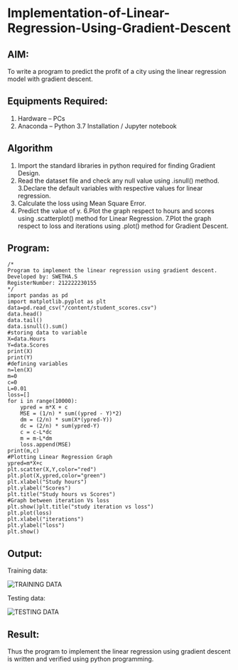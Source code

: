 # Implementation-of-Linear-Regression-Using-Gradient-Descent

## AIM:
To write a program to predict the profit of a city using the linear regression model with gradient descent.

## Equipments Required:
1. Hardware – PCs
2. Anaconda – Python 3.7 Installation / Jupyter notebook

## Algorithm
1. Import the standard libraries in python required for finding Gradient Design.
2. Read the dataset file and check any null value using .isnull() method.
3.Declare the default variables with respective values for linear regression.
4. Calculate the loss using Mean Square Error.
5. Predict the value of y.
6.Plot the graph respect to hours and scores using .scatterplot() method for Linear Regression.
7.Plot the graph respect to loss and iterations using .plot() method for Gradient Descent.
## Program:
```
/*
Program to implement the linear regression using gradient descent.
Developed by: SWETHA.S
RegisterNumber: 212222230155 
*/
import pandas as pd
import matplotlib.pyplot as plt
data=pd.read_csv("/content/student_scores.csv")
data.head()
data.tail()
data.isnull().sum()
#storing data to variable
X=data.Hours
Y=data.Scores
print(X)
print(Y)
#defining variables
n=len(X)
m=0
c=0
L=0.01
loss=[]
for i in range(10000):
    ypred = m*X + c
    MSE = (1/n) * sum((ypred - Y)*2)
    dm = (2/n) * sum(X*(ypred-Y))
    dc = (2/n) * sum(ypred-Y)
    c = c-L*dc
    m = m-L*dm
    loss.append(MSE)
print(m,c)
#Plotting Linear Regression Graph
ypred=m*X+c
plt.scatter(X,Y,color="red")
plt.plot(X,ypred,color="green")
plt.xlabel("Study hours")
plt.ylabel("Scores")
plt.title("Study hours vs Scores")
#Graph between iteration Vs loss
plt.show()plt.title("study iteration vs loss")
plt.plot(loss) 
plt.xlabel("iterations") 
plt.ylabel("loss") 
plt.show()
```

## Output:
Training data:

![TRAINING DATA](https://github.com/swethaselvarajm/Implementation-of-Linear-Regression-Using-Gradient-Descent/assets/119525603/8fff474b-c8c6-4aae-b246-acb21f42990d)

Testing data:

![TESTING DATA](https://github.com/swethaselvarajm/Implementation-of-Linear-Regression-Using-Gradient-Descent/assets/119525603/aae0ffe5-6ec9-47c5-b20f-9dcbeeeb15ad)


## Result:
Thus the program to implement the linear regression using gradient descent is written and verified using python programming.
